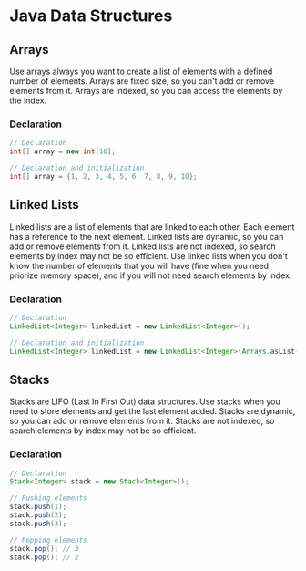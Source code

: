 # Java Data Structures

## Arrays
Use arrays always you want to create a list of elements with a defined number of elements. Arrays are fixed size, so you can't add or remove elements from it. Arrays are indexed, so you can access the elements by the index.

### Declaration
```java
// Declaration
int[] array = new int[10];

// Declaration and initialization
int[] array = {1, 2, 3, 4, 5, 6, 7, 8, 9, 10};
```

## Linked Lists
Linked lists are a list of elements that are linked to each other. Each element has a reference to the next element. Linked lists are dynamic, so you can add or remove elements from it. Linked lists are not indexed, so search elements by index may not be so efficient. Use linked lists when you don't know the number of elements that you will have (fine when you need priorize memory space), and if you will not need search elements by index.

### Declaration
```java
// Declaration
LinkedList<Integer> linkedList = new LinkedList<Integer>();

// Declaration and initialization
LinkedList<Integer> linkedList = new LinkedList<Integer>(Arrays.asList(1, 2, 3, 4, 5, 6, 7, 8, 9, 10));
```

## Stacks
Stacks are LIFO (Last In First Out) data structures. Use stacks when you need to store elements and get the last element added. Stacks are dynamic, so you can add or remove elements from it. Stacks are not indexed, so search elements by index may not be so efficient.

### Declaration
```java
// Declaration
Stack<Integer> stack = new Stack<Integer>();

// Pushing elements
stack.push(1);
stack.push(2);
stack.push(3);

// Popping elements
stack.pop(); // 3
stack.pop(); // 2
```

